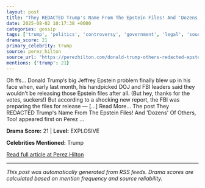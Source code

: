 ```yaml
---
layout: post
title: "They REDACTED Trump's Name From The Epstein Files! And 'Dozens' Of Others, Too!"
date: 2025-08-02 10:17:38 +0000
categories: gossip
tags: ['trump', 'politics', 'controversy', 'government', 'legal', 'source-perez_hilton', 'drama-explosive']
drama_score: 21
primary_celebrity: trump
source: perez_hilton
source_url: "https://perezhilton.com/donald-trump-others-redacted-epstein-files/"
mentions: {'trump': 21}
---
```


Oh ffs&#8230; Donald Trump&#8216;s big Jeffrey Epstein problem finally blew up in his face when, early last month, his handpicked DOJ and FBI leaders said they wouldn&#8217;t be releasing those Epstein files after all. (But hey, thanks for the votes, suckers!) But according to a shocking new report, the FBI was preparing the files for release &#8212; [...] Read More... The post They REDACTED Trump&#039;s Name From The Epstein Files! And &#039;Dozens&#039; Of Others, Too! appeared first on Perez ...

**Drama Score:** 21 | **Level:** EXPLOSIVE

**Celebrities Mentioned:** Trump

[Read full article at Perez Hilton](https://perezhilton.com/donald-trump-others-redacted-epstein-files/)

---
*This post was automatically generated from RSS feeds. Drama scores are calculated based on mention frequency and source reliability.*
